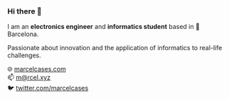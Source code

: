 <!--
<img align="right" height="200px" width="200px" alt="Marcel" src="https://avatars.githubusercontent.com/u/25352828"/>
-->

### Hi there 👋

I am an **electronics engineer** and **informatics student** based in 📍 Barcelona.  

Passionate about innovation and the application of informatics to real-life challenges.  

🌐 [marcelcases.com](https://marcelcases.com/)  
📫 [m@rcel.xyz](mailto:m@rcel.xyz)  
🐦 [twitter.com/marcelcases](https://twitter.com/marcelcases)

<!--
**marcelcases/marcelcases** is a ✨ _special_ ✨ repository because its `README.md` (this file) appears on your GitHub profile.

Here are some ideas to get you started:

- 🔭 I’m currently working on ...
- 🌱 I’m currently learning ...
- 👯 I’m looking to collaborate on ...
- 🤔 I’m looking for help with ...
- 💬 Ask me about ...
- 📫 How to reach me: ...
- 😄 Pronouns: ...
- ⚡ Fun fact: ...
-->

